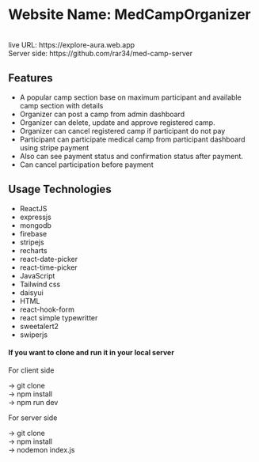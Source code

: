 <h1>Website Name: MedCampOrganizer</h1> <br/>
live URL: https://explore-aura.web.app <br />
Server side: https://github.com/rar34/med-camp-server

<h2>Features</h2>
<ul>
  <li>A popular camp section base on maximum participant and available camp section with details</li>
  <li>Organizer can post a camp from admin dashboard</li>
  <li>Organizer can delete, update and approve registered camp.</li>
  <li>Organizer can cancel registered camp if participant do not pay</li>
  <li>Participant can participate medical camp from participant dashboard using stripe payment</li>
  <li>Also can see payment status and confirmation status after payment.</li>
  <li>Can cancel participation before payment </li>
</ul>

<h2>Usage Technologies</h2>
<ul>
  <li>ReactJS</li>
  <li>expressjs</li>
  <li>mongodb</li>
  <li>firebase</li>
  <li>stripejs</li>
  <li>recharts</li>
  <li>react-date-picker</li>
  <li>react-time-picker</li>
  <li>JavaScript</li>
  <li>Tailwind css</li>
  <li>daisyui</li>
  <li>HTML</li>
  <li>react-hook-form</li>
  <li>react simple typewritter</li>
  <li>sweetalert2</li>
  <li>swiperjs</li>
</ul>



<h4>If you want to clone and run it in your local server</h4>
<p>For client side</p>
-> git clone <br />
-> npm install <br />
-> npm run dev <br />
<p>For server side</p>
-> git clone <br />
-> npm install <br />
-> nodemon index.js <br />

